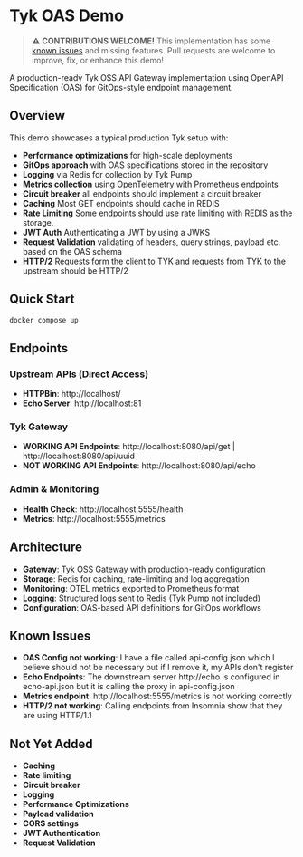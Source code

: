 # Tyk OAS Demo

> **⚠️ CONTRIBUTIONS WELCOME!** This implementation has some [known issues](#known-issues) and missing features. Pull requests are welcome to improve, fix, or enhance this demo!

A production-ready Tyk OSS API Gateway implementation using OpenAPI Specification (OAS) for GitOps-style endpoint management.

## Overview

This demo showcases a typical production Tyk setup with:
- **Performance optimizations** for high-scale deployments
- **GitOps approach** with OAS specifications stored in the repository
- **Logging** via Redis for collection by Tyk Pump
- **Metrics collection** using OpenTelemetry with Prometheus endpoints
- **Circuit breaker** all endpoints should implement a circuit breaker
- **Caching** Most GET endpoints should cache in REDIS
- **Rate Limiting** Some endpoints should use rate limiting with REDIS as the storage.
- **JWT Auth** Authenticating a JWT by using a JWKS 
- **Request Validation** validating of headers, query strings, payload etc. based on the OAS schema
- **HTTP/2** Requests form the client to TYK and requests from TYK to the upstream should be HTTP/2


## Quick Start

```bash
docker compose up
```

## Endpoints

### Upstream APIs (Direct Access)
- **HTTPBin**: http://localhost/
- **Echo Server**: http://localhost:81

### Tyk Gateway
- **WORKING API Endpoints**: http://localhost:8080/api/get | http://localhost:8080/api/uuid
- **NOT WORKING API Endpoints**: http://localhost:8080/api/echo

### Admin & Monitoring
- **Health Check**: http://localhost:5555/health
- **Metrics**: http://localhost:5555/metrics

## Architecture

- **Gateway**: Tyk OSS Gateway with production-ready configuration
- **Storage**: Redis for caching, rate-limiting and log aggregation
- **Monitoring**: OTEL metrics exported to Prometheus format
- **Logging**: Structured logs sent to Redis (Tyk Pump not included)
- **Configuration**: OAS-based API definitions for GitOps workflows

## Known Issues
- **OAS Config not working**: I have a file called api-config.json which I believe should not be necessary but if I remove it, my APIs don't register
- **Echo Endpoints**: The downstream server http://echo is configured in echo-api.json but it is calling the proxy in api-config.json
- **Metrics endpoint**: http://localhost:5555/metrics is not working correctly
- **HTTP/2 not working**: Calling endpoints from Insomnia show that they are using HTTP/1.1

## Not Yet Added
- **Caching**
- **Rate limiting**
- **Circuit breaker**
- **Logging**
- **Performance Optimizations**
- **Payload validation**
- **CORS settings**
- **JWT Authentication**
- **Request Validation**
